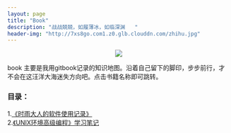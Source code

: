 ```yaml
---
layout: page
title: "Book"
description: "战战兢兢，如履薄冰，如临深渊   "
header-img: "http://7xs8go.com1.z0.glb.clouddn.com/zhihu.jpg"
---
```



<center>
    <p><img src="http://7xs8go.com1.z0.glb.clouddn.com/bigxiang.png" align="center"></p>
</center>
book 主要是我用gitbook记录的知识地图。沿着自己留下的脚印，步步前行，才不会在这汪洋大海迷失方向吧。点击书籍名称即可跳转。

### 目录：

1.[《时雨大人的软件使用记录》](/gbook/app)    
2.[《UNIX环境高级编程》学习笔记](/gbook/unix-c)



